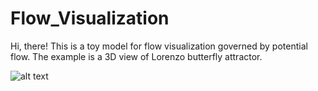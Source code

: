 # Flow_Visualization

Hi, there! This is a toy model for flow visualization governed by potential flow.
The example is a 3D view of Lorenzo butterfly attractor.

![alt text](https://github.com/wych1994/Flow_Visualization/blob/main/Flow.gif?raw=true)
